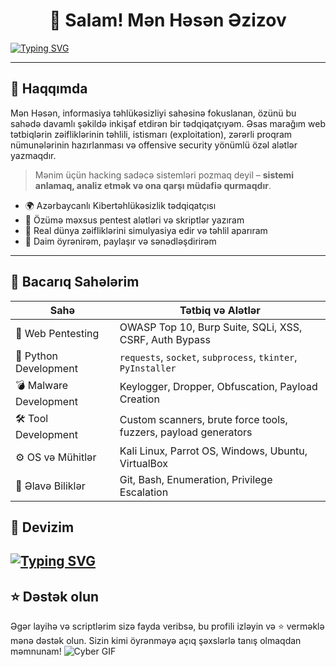 <h1 align="center">👋 Salam! Mən Həsən Əzizov</h1>

<a href="https://git.io/typing-svg"><img src="https://readme-typing-svg.demolab.com?font=Fira+Code&size=50&duration=10000&pause=3000&color=030A0D&background=59F8FF00&center=true&width=3000&height=100&lines=%F0%9F%9B%A1%EF%B8%8F+Cybersecurity+Enthusiast+%7C+%F0%9F%90%8D+Python+Developer+%7C+%F0%9F%9B%A0%EF%B8%8F+Offensive+Toolmaker+%7C+%F0%9F%92%A3+Malware+Crafter" alt="Typing SVG" /></a>

---
## 🧠 Haqqımda

Mən Həsən, informasiya təhlükəsizliyi sahəsinə fokuslanan, özünü bu sahədə davamlı şəkildə inkişaf etdirən bir tədqiqatçıyəm. Əsas marağım web tətbiqlərin zəifliklərinin təhlili, istismarı (exploitation), zərərli proqram nümunələrinin hazırlanması və offensive security yönümlü özəl alətlər yazmaqdır.

> Mənim üçün hacking sadəcə sistemləri pozmaq deyil – **sistemi anlamaq, analiz etmək və ona qarşı müdafiə qurmaqdır**.
> 
- 🌍 Azərbaycanlı Kibertəhlükəsizlik tədqiqatçısı
- 🧰 Özümə məxsus pentest alətləri və skriptlər yazıram
- 🔐 Real dünya zəifliklərini simulyasiya edir və təhlil aparıram
- 💬 Daim öyrənirəm, paylaşır və sənədləşdirirəm

---

## 🚀 Bacarıq Sahələrim

| Sahə                     | Tətbiq və Alətlər                                     |
|--------------------------|--------------------------------------------------------|
| 🔐 Web Pentesting         | OWASP Top 10, Burp Suite, SQLi, XSS, CSRF, Auth Bypass |
| 🐍 Python Development     | `requests`, `socket`, `subprocess`, `tkinter`, `PyInstaller` |
| 💣 Malware Development    | Keylogger, Dropper, Obfuscation, Payload Creation |
| 🛠️ Tool Development       | Custom scanners, brute force tools, fuzzers, payload generators |
| ⚙️ OS və Mühitlər         | Kali Linux, Parrot OS, Windows, Ubuntu, VirtualBox     |
| 📂 Əlavə Biliklər         | Git, Bash, Enumeration, Privilege Escalation           |

## 🧠 Devizim

<a href="https://git.io/typing-svg"><img src="https://readme-typing-svg.demolab.com?font=Fira+Code&size=50&pause=1000&color=030A0D&width=2200&height=100&lines=%E2%80%9CReal+hacker+%E2%80%94+sistemin+z%C9%99iflikl%C9%99rini+yox%2C+sistemin+t%C9%99bi%C9%99tini+anlayand%C4%B1r.%E2%80%9D" alt="Typing SVG" /></a>
---

## ⭐ Dəstək olun

Əgər layihə və scriptlərim sizə fayda veribsə, bu profili izləyin və ⭐ verməklə mənə dəstək olun. Sizin kimi öyrənməyə açıq şəxslərlə tanış olmaqdan məmnunam!
![Cyber GIF](https://media0.giphy.com/media/v1.Y2lkPTc5MGI3NjExdTFicTFpZ2xpNWthb2xva2cwNXhsd2ludzBteHBwdzh0enZjaDF0dyZlcD12MV9pbnRlcm5hbF9naWZfYnlfaWQmY3Q9Zw/lp3GUtG2waC88/giphy.gif)


